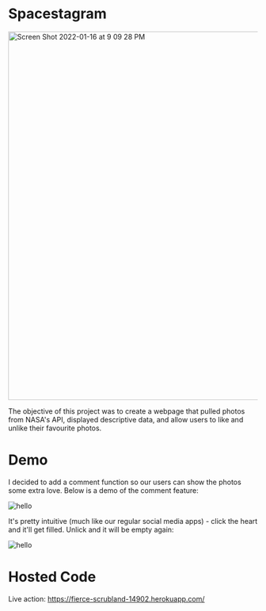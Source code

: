 
# Spacestagram
<img width="744" alt="Screen Shot 2022-01-16 at 9 09 28 PM" src="https://user-images.githubusercontent.com/81529754/149689895-c5d18d60-31f9-4a3c-89cb-8415f87bf928.png" align="center">

The objective of this project was to create a webpage that pulled photos from NASA's API, displayed descriptive data, and allow users to like and unlike their favourite photos.

# Demo 

I decided to add a comment function so our users can show the photos some extra love. Below is a demo of the comment feature:

![hello](https://j.gifs.com/mq8jME.gif)

It's pretty intuitive (much like our regular social media apps) - click the heart and it'll get filled. Unlick and it will be empty again:

![hello](https://j.gifs.com/mq8jMn.gif)

# Hosted Code
Live action: https://fierce-scrubland-14902.herokuapp.com/


